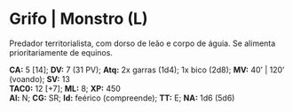 # Grifo | Monstro (L)

Predador territorialista, com dorso de leão e corpo de águia. Se alimenta prioritariamente de equinos.

**CA:** 5 [14]; **DV:** 7 (31 PV); **Atq:** 2x garras (1d4); 1x bico (2d8); **MV:** 40’ | 120’ (voando); **SV:** 13  
**TAC0:** 12 [+7]; **ML:** 8; **XP:** 450  
**Al:** N; **CG:** SR; **Id:** feérico (compreende); **TT:** E; **NA:** 1d6 (5d6)
